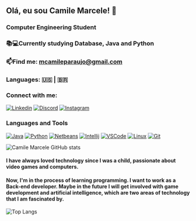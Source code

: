 ## Olá, eu sou Camile Marcele! 👋

### Computer Engineering Student
### 📚💻Currently studying Database, Java and Python 
### 📫Find me: mcamileparaujo@gmail.com 
### Languages:  🇺🇸 | 🇧🇷

### Connect with me:

[![Linkedin](image-4.png)](https://www.linkedin.com/in/camile-marcele-b98632290/)
[![Discord](image-7.png)](https://discord.com)
[![Instagram](image-8.png)](https://www.instagram.com/camii.mcl/)

### Languages and Tools
[![Java](image-9.png)](https://www.java.com/pt-BR/)
[![Python](image-11.png)](https://www.python.org/)
[![Netbeans](image-10.png)](https://netbeans.apache.org/)
[![Intellij](image-12.png)](https://www.jetbrains.com/pt-br/idea/)
[![VSCode](image-14.png)](https://code.visualstudio.com/)
[![Linux](image-13.png)](https://www.linux.org/)
[![Git](image-15.png)](https://git-scm.com/)


![Camile Marcele GitHub stats](https://github-readme-stats.vercel.app/api?username=camimcl&show_icons=true&theme=tokyonight)

#### I have always loved technology since I was a child, passionate about video games and computers.
#### Now, I'm in the process of learning programming. I want to work as a Back-end developer. Maybe in the future I will get involved with game development and artificial intelligence, which are two areas of technology that I am fascinated by.

![Top Langs](https://github-readme-stats.vercel.app/api/top-langs/?username=camimcl&layout=donut)

